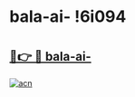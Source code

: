 # bala-ai- !6i094

# <h2><a href="https://tbhna9.esa.edu.pl?title=bala-ai-&ref=6i094">🔗👉 🔴 bala-ai-</a></h2>

[![acn](https://github.com/user-attachments/assets/0f9c940e-d8b0-45ae-aac7-cd30a18b3e1c)](https://tbhna9.esa.edu.pl?title=bala-ai-&ref=6i094)

